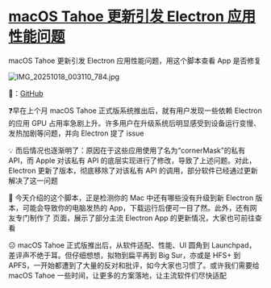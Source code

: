 # [macOS Tahoe 更新引发 Electron 应用性能问题](https://github.com/jaaleng/jaaleng.github.io/issues/252)

macOS Tahoe 更新引发 Electron 应用性能问题，用这个脚本查看 App 是否修复

![IMG_20251018_003110_784.jpg](https://msn.qzz.io/file/1760718800794_IMG_20251018_003110_784.jpg)

<!--more-->

🔗：[GitHub](https://gist.github.com/tkafka/e3eb63a5ec448e9be6701bfd1f1b1e58)

❓早在上个月 macOS Tahoe 正式版系统推出后，就有用户发现一些依赖 Electron 的应用 GPU 占用率急剧上升。许多用户在升级系统后明显感受到设备运行变慢、发热加剧等问题，并向 Electron 提了 issue

💡 而后情况也逐渐明了：原因在于这些应用使用了名为“cornerMask”的私有 API，而 Apple 对该私有 API 的底层实现进行了修改，导致了上述问题。对此，Electron 更新了版本，彻底移除了对该私有 API 的调用，部分软件已经通过更新解决了这一问题

👀 今天介绍的这个脚本，正是检测你的 Mac 中还有哪些没有升级到新 Electron 版本，可能会导致你的电脑发热的 App，下载运行后便可一目了然。此外，还有网友专门制作了 页面，展示了部分主流 Electron App 的更新情况，大家也可前往查看

☹️ macOS Tahoe 正式版推出后，从软件适配、性能、UI 圆角到 Launchpad，差评声不绝于耳。但仔细想想，拟物到扁平再到 Big Sur，亦或是 HFS+ 到 APFS，一开始都遭到了大量的反对和批评，如今大家也习惯了。或许我们需要给 macOS Tahoe 一些时间，让更多的方案落地，让主流软件们尽快适配

